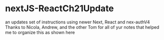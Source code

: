 # nextJS-ReactCh21Update
an updates set of instructions using newer Next, React and nex-authV4
Thanks to Nicola, Andrew, and the other Tom for all of yur notes that helped me to organize this as shown here

